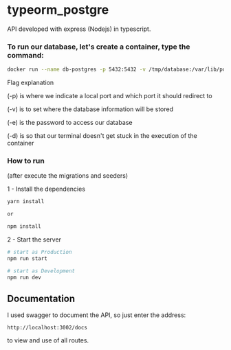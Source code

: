 # typeorm_postgre

API developed with express (Nodejs) in typescript.


### To run our database, let's create a container, type the command:

```bash
docker run --name db-postgres -p 5432:5432 -v /tmp/database:/var/lib/postgresql/data -e POSTGRES_PASSWORD=1234 -d postgres
```

Flag explanation

(-p) is where we indicate a local port and which port it should redirect to

(-v) is to set where the database information will be stored

(-e) is the password to access our database

(-d) is so that our terminal doesn't get stuck in the execution of the container


### How to run

(after execute the migrations and seeders)

1 - Install the dependencies

```bash
yarn install

or

npm install
```

2 - Start the server

```bash
# start as Production
npm run start

# start as Development
npm run dev
```


## Documentation

I used swagger to document the API, so just enter the address:

`http://localhost:3002/docs`

to view and use of all routes.

